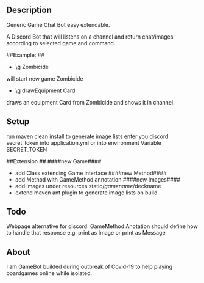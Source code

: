 ## Description ##
Generic Game Chat Bot easy extendable.

A Discord Bot that will listens on a channel and return chat/images according to selected game and command.

##Example: ##
- \g Zombicide

will start new game Zombicide
- \g drawEquipment Card

draws an equipment Card from Zombicide and shows it in channel.

## Setup ##
run maven clean install to generate image lists
enter you discord secret_token into application.yml or into environment Variable SECRET_TOKEN 

##Extension ##
####new Game####
- add Class extending Game interface
####new Method####
- add Method with GameMethod annotation
####new Images####
- add images under resources static/$gamename/$deckname
- extend maven ant plugin to generate image lists on build.

## Todo ##
Webpage alternative for discord.
GameMethod Anotation should define how to handle that response e.g. print as Image or print as Message

## About ##
I am GameBot builded during outbreak of Covid-19 to help playing boardgames online while isolated.